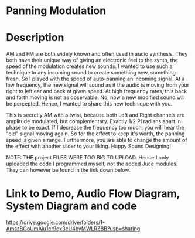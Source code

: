 # Panning Modulation

# Description
AM and FM are both widely known and often used in audio synthesis. They both have their unique way of giving an electronic feel to the synth, the speed of the modulation creates new sounds.
I wanted to use such a technique to any incoming sound to create something new, something fresh. So I played with the speed of auto-panning an incoming signal. At a low frequency, the new signal will sound as if the audio is moving from your right to left ear and back at given speed. At high frequency rates, this back and forth moving is not as observable. No, now a new modified sound will be percepted. Hence, I wanted to share this new technique with you. 

This is secretly AM with a twist, because both Left and Right channels are amplitude modulated, but complementary. Exactly 1/2 PI radians apart in phase to be exact. If I decrease the frequency too much, you will hear the "old" signal moving again. So for the effect to keep it's worth, the panning speed is given a range.
Furthermore, you are able to change the amount of the effect with another slider to your liking.
Happy Sound Designing!

NOTE: THE project FILES WERE TOO BIG TO UPLOAD. Hence I only uploaded the code I programmed myself, not the added Juce modules.
They can however be found in the link down below.

# Link to Demo, Audio Flow Diagram, System Diagram and code
https://drive.google.com/drive/folders/1-AmszBGoUmAiu1er9qx3cU4byMWLRZBB?usp=sharing 

